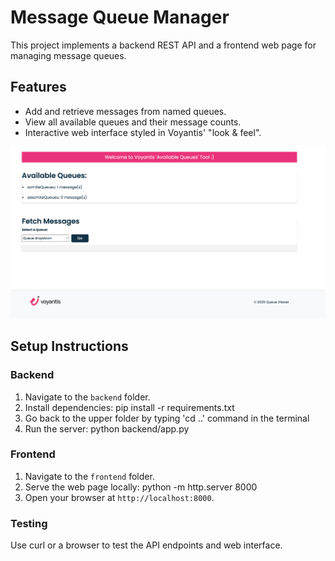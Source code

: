 # Message Queue Manager

This project implements a backend REST API and a frontend web page for managing message queues.

## Features

- Add and retrieve messages from named queues.
- View all available queues and their message counts.
- Interactive web interface styled in Voyantis' "look & feel".

![Preview image](previewUI.png)

## Setup Instructions

### Backend

1. Navigate to the `backend` folder.
2. Install dependencies: pip install -r requirements.txt
3. Go back to the upper folder by typing 'cd ..' command in the terminal 
4. Run the server: python backend/app.py

### Frontend

1. Navigate to the `frontend` folder.
2. Serve the web page locally: python -m http.server 8000
3. Open your browser at `http://localhost:8000`.

### Testing

Use curl or a browser to test the API endpoints and web interface.
